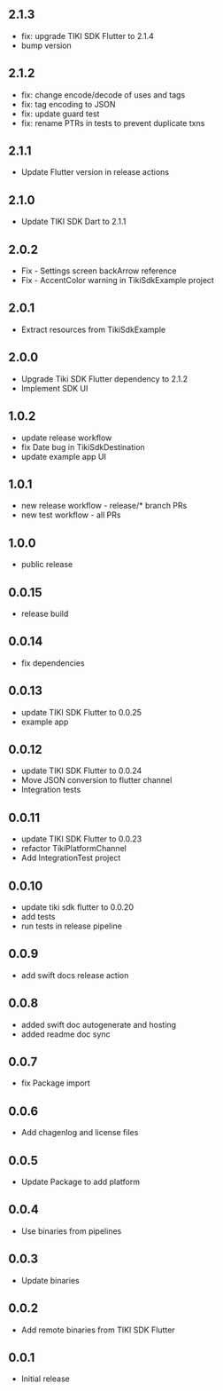 ## 2.1.3

* fix: upgrade TIKI SDK Flutter to 2.1.4
* bump version

## 2.1.2

* fix: change encode/decode of uses and tags
* fix: tag encoding to JSON
* fix: update guard test
* fix: rename PTRs in tests to prevent duplicate txns

## 2.1.1

* Update Flutter version in release actions

## 2.1.0

* Update TIKI SDK Dart to 2.1.1

## 2.0.2

* Fix - Settings screen backArrow reference
* Fix - AccentColor warning in TikiSdkExample project

## 2.0.1

* Extract resources from TikiSdkExample

## 2.0.0

* Upgrade Tiki SDK Flutter dependency to 2.1.2
* Implement SDK UI

## 1.0.2

* update release workflow
* fix Date bug in TikiSdkDestination
* update example app UI

## 1.0.1

* new release workflow - release/* branch PRs
* new test workflow - all PRs
## 1.0.0

* public release

## 0.0.15

* release build

## 0.0.14

* fix dependencies

## 0.0.13

* update TIKI SDK Flutter to 0.0.25
* example app

## 0.0.12

* update TIKI SDK Flutter to 0.0.24
* Move JSON conversion to flutter channel 
* Integration tests

## 0.0.11

* update TIKI SDK Flutter to 0.0.23
* refactor TikiPlatformChannel
* Add IntegrationTest project

## 0.0.10

* update tiki sdk flutter to 0.0.20
* add tests 
* run tests in release pipeline

## 0.0.9

* add swift docs release action

## 0.0.8

* added swift doc autogenerate and hosting
* added readme doc sync

## 0.0.7

* fix Package import

## 0.0.6

* Add chagenlog and license files

## 0.0.5

* Update Package to add platform

## 0.0.4

* Use binaries from pipelines

## 0.0.3

* Update binaries

## 0.0.2

* Add remote binaries from TIKI SDK Flutter

## 0.0.1

* Initial release
